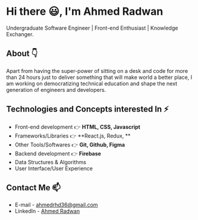 # Hi there 😃, I'm Ahmed Radwan
Undergraduate Software Engineer | Front-end Enthusiast | Knowledge Exchanger.

## About 👇
Apart from having the super-power of sitting on a desk and code for more than 24 hours just to deliver something that will make world a better place, I am working on democratizing technical education and shape the next generation of engineers and developers.

## Technologies and Concepts interested In ⚡
- Front-end development 👉 **HTML, CSS, Javascript**
- Frameworks/Libraries 👉 **React.js, Redux, **
- Other Tools/Softwares 👉 **Git, Github, Figma**
- Backend development 👉 **Firebase**
- Data Structures & Algorithms
- User Interface/User Experience

## Contact Me 📫
- E-mail - ahmedrhd36@gmail.com
- LinkedIn - [Ahmed Radwan](https://www.linkedin.com/in/ahmed-radwan-0543b1197/)
